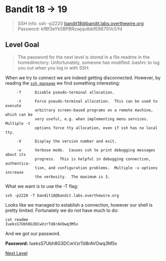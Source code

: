 ﻿
# Bandit 18 -> 19
> SSH Info: ssh -p2220 bandit18@bandit.labs.overthewire.org  
> Password: kfBf3eYk5BPBRzwjqutbbfE887SVc5Yd


 ## Level Goal  
>The password for the next level is stored in a file readme in the homedirectory. Unfortunately, someone has modified .bashrc to log you out when you log in with SSH.

When we try to connect we are indeed getting disconnected. However, by reading the [`ssh manpage`](https://linux.die.net/man/1/ssh) we find something interesting:

```
     -T      Disable pseudo-terminal allocation.

     -t      Force pseudo-terminal allocation.  This can be used to execute
             arbitrary screen-based programs on a remote machine, which can be
             very useful, e.g. when implementing menu services.  Multiple -t
             options force tty allocation, even if ssh has no local tty.

     -V      Display the version number and exit.

     -v      Verbose mode.  Causes ssh to print debugging messages about its
             progress.  This is helpful in debugging connection, authentica‐
             tion, and configuration problems.  Multiple -v options increase
             the verbosity.  The maximum is 3.

```
What we want is to use the -T flag:
```
ssh -p2220 -T bandit18@bandit.labs.overthewire.org
```
Looks like we managed to establish a connection, however our shell is pretty limited. Fortunately we do not have much to do:

```
cat readme
IueksS7Ubh8G3DCwVzrTd8rAVOwq3M5x
```

And we got our password.

**Password:** IueksS7Ubh8G3DCwVzrTd8rAVOwq3M5x


[Next Level](../Bandit%2019%20--%2020/README.md)
